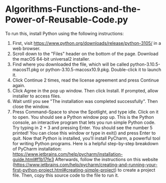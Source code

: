 # Algorithms-Functions-and-the-Power-of-Reusable-Code.py
To run this, install Python using the following instructions:
1. First, visit https://www.python.org/downloads/release/python-3105/ in a web browser.
2. Scroll down to the "Files" header on the bottom of the page. Download the macOS 64-bit universal2 installer.
3. Find where you downloaded the file, which will be called python-3.10.5-macos11.pkg or python-3.10.5-macosx10.9.pkg. Double-click it to launch it.
4. Click Continue 2 times, read the license agreement and press Continue again.
5. Click Agree in the pop up window. Then click Install. If prompted, allow installer to access files.
6. Wait until you see "The installation was completed successfully". Then close the window.
7. Press Command–Space to show the Spotlight, and type idle. Click on it to open. You should see a Python window pop up. This is the Python console, an interactive program that lets you run simple Python code. Try typing in 2 + 3 and pressing Enter. You should see the number 5 printed! You can close this window or type in exit() and press Enter to quit.
Now that Python is installed, you'll install PyCharm, a powerful tool for writing Python programs. Here is a helpful step-by-step breakdown of PyCharm installation: https://www.jetbrains.com/help/pycharm/installation-guide.html#f1b17fe3
Afterwards, follow the instructions on this website (https://www.jetbrains.com/help/pycharm/creating-and-running-your-first-python-project.html#creating-simple-project) to create a project file. 
Then, copy this source code to the file to run it. 
